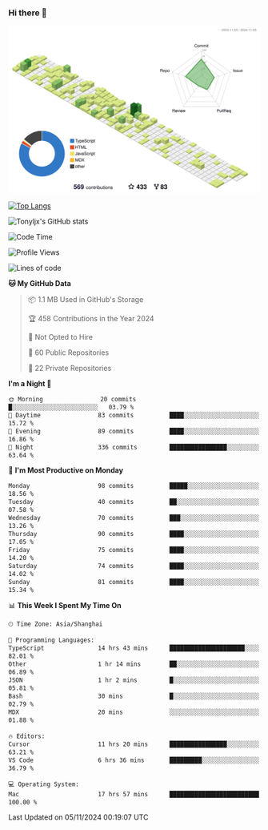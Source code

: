 ### Hi there 👋

![](./profile-3d-contrib/profile-green-animate.svg)

 

[![Top Langs](https://github-readme-stats.vercel.app/api/top-langs/?username=tonyljx)](https://github.com/anuraghazra/github-readme-stats)

![Tonyljx's GitHub stats](https://github-readme-stats.vercel.app/api?username=tonyljx&theme=default&show_icons=true)

 

<!--START_SECTION:waka-->
![Code Time](http://img.shields.io/badge/Code%20Time-861%20hrs%2023%20mins-blue)

![Profile Views](http://img.shields.io/badge/Profile%20Views-7-blue)

![Lines of code](https://img.shields.io/badge/From%20Hello%20World%20I%27ve%20Written-645.1%20thousand%20lines%20of%20code-blue)

**🐱 My GitHub Data** 

> 📦 1.1 MB Used in GitHub's Storage 
 > 
> 🏆 458 Contributions in the Year 2024
 > 
> 🚫 Not Opted to Hire
 > 
> 📜 60 Public Repositories 
 > 
> 🔑 22 Private Repositories 
 > 
**I'm a Night 🦉** 

```text
🌞 Morning                20 commits          █░░░░░░░░░░░░░░░░░░░░░░░░   03.79 % 
🌆 Daytime                83 commits          ████░░░░░░░░░░░░░░░░░░░░░   15.72 % 
🌃 Evening                89 commits          ████░░░░░░░░░░░░░░░░░░░░░   16.86 % 
🌙 Night                  336 commits         ████████████████░░░░░░░░░   63.64 % 
```
📅 **I'm Most Productive on Monday** 

```text
Monday                   98 commits          █████░░░░░░░░░░░░░░░░░░░░   18.56 % 
Tuesday                  40 commits          ██░░░░░░░░░░░░░░░░░░░░░░░   07.58 % 
Wednesday                70 commits          ███░░░░░░░░░░░░░░░░░░░░░░   13.26 % 
Thursday                 90 commits          ████░░░░░░░░░░░░░░░░░░░░░   17.05 % 
Friday                   75 commits          ████░░░░░░░░░░░░░░░░░░░░░   14.20 % 
Saturday                 74 commits          ████░░░░░░░░░░░░░░░░░░░░░   14.02 % 
Sunday                   81 commits          ████░░░░░░░░░░░░░░░░░░░░░   15.34 % 
```


📊 **This Week I Spent My Time On** 

```text
🕑︎ Time Zone: Asia/Shanghai

💬 Programming Languages: 
TypeScript               14 hrs 43 mins      █████████████████████░░░░   82.01 % 
Other                    1 hr 14 mins        ██░░░░░░░░░░░░░░░░░░░░░░░   06.89 % 
JSON                     1 hr 2 mins         █░░░░░░░░░░░░░░░░░░░░░░░░   05.81 % 
Bash                     30 mins             █░░░░░░░░░░░░░░░░░░░░░░░░   02.79 % 
MDX                      20 mins             ░░░░░░░░░░░░░░░░░░░░░░░░░   01.88 % 

🔥 Editors: 
Cursor                   11 hrs 20 mins      ████████████████░░░░░░░░░   63.21 % 
VS Code                  6 hrs 36 mins       █████████░░░░░░░░░░░░░░░░   36.79 % 

💻 Operating System: 
Mac                      17 hrs 57 mins      █████████████████████████   100.00 % 
```


 Last Updated on 05/11/2024 00:19:07 UTC
<!--END_SECTION:waka-->
